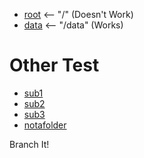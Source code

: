 * [root](/) <-- "/" (Doesn't Work)
* [data](/data) <-- "/data" (Works)

# Other Test
* [sub1](../)
* [sub2](../../)
* [sub3](../../../)
* [notafolder](/notafolder)

Branch It!
